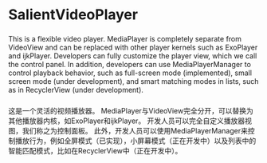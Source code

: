 # SalientVideoPlayer
###
This is a flexible video player. MediaPlayer is completely separate from VideoView and can be replaced with other player kernels such as ExoPlayer and ijkPlayer. Developers can fully customize the player view, which we call the control panel. In addition, developers can use MediaPlayerManager to control playback behavior, such as full-screen mode (implemented), small screen mode (under development), and smart matching modes in lists, such as in RecyclerView (under development).

###
这是一个灵活的视频播放器。 MediaPlayer与VideoView完全分开，可以替换为其他播放器内核，如ExoPlayer和ijkPlayer。 开发人员可以完全自定义播放器视图，我们称之为控制面板。 此外，开发人员可以使用MediaPlayerManager来控制播放行为，例如全屏模式（已实现），小屏幕模式（正在开发中）以及列表中的智能匹配模式，比如在RecyclerView中（正在开发中）。
